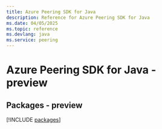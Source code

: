 ```yaml
---
title: Azure Peering SDK for Java
description: Reference for Azure Peering SDK for Java
ms.date: 04/05/2025
ms.topic: reference
ms.devlang: java
ms.service: peering
---
```

# Azure Peering SDK for Java - preview
## Packages - preview
[!INCLUDE [packages](peering-index.md)]